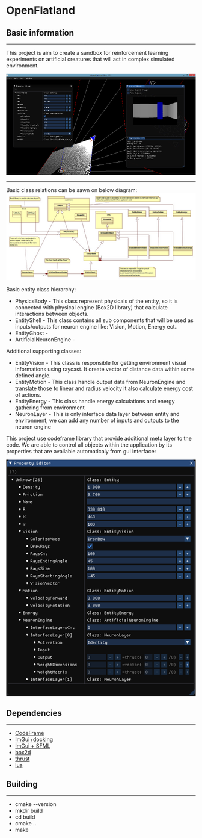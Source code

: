 # OpenFlatland

## Basic information
-----
This project is aim to create a sandbox for reinforcement learning experiments on artificial creatures that will act in complex simulated environment.

![screenshot](https://raw.githubusercontent.com/SebastianMilosz/OpenFlatland/master/doc/OpenFlatland_scr001.png)

-----
Basic class relations can be sawn on below diagram:
![BasicDependencyDiagram](https://raw.githubusercontent.com/SebastianMilosz/OpenFlatland/master/doc/BasicDependencyDiagram.jpg)

Basic entity class hierarchy:
* PhysicsBody - This class reprezent physicals of the entity, so it is connected with physical engine (Box2D library) that calculate interactions between objects.
* EntityShell - This class contains all sub components that will be used as inputs/outputs for neuron engine like: Vision, Motion, Energy ect..
* EntityGhost - 
* ArtificialNeuronEngine - 

Additional supporting classes:
* EntityVision - This class is responsible for getting environment visual informations using raycast. It create vector of distance data within some defined angle.
* EntityMotion - This class handle output data from NeuronEngine and translate those to linear and radius velocity it also calculate energy cost of actions.
* EntityEnergy - This class handle energy calculations and energy gathering from environment
* NeuronLayer - This is only interface data layer between entity and environment, we can add any number of inputs and outputs to the neuron engine

This project use codeframe library that provide additional meta layer to the code. 
We are able to control all objects within  the application
by its properties that are available automaticaly from gui interface:

![CodeFrameGuiInterface](https://raw.githubusercontent.com/SebastianMilosz/OpenFlatland/master/doc/CodeFrameGuiInterface.png)

## Dependencies
-----

* [CodeFrame](https://github.com/SebastianMilosz/OpenFlatland/master/libraries/codeframe-master)
* [ImGui+docking](https://github.com/ocornut/imgui)
* [ImGui + SFML](https://github.com/eliasdaler/imgui-sfml)
* [box2d](https://github.com/erincatto/box2d)
* [thrust](https://github.com/thrust/thrust)
* [lua](https://github.com/lua)

## Building
-----

* cmake --version
* mkdir build
* cd build
* cmake ..
* make